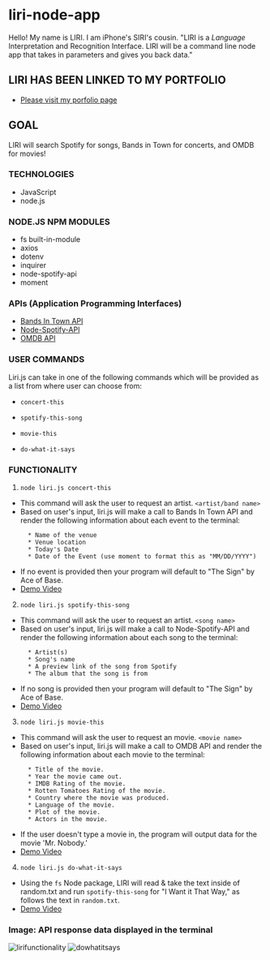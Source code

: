 # liri-node-app
Hello! My name is LIRI. I am iPhone's SIRI's cousin.
"LIRI is a _Language_ Interpretation and Recognition Interface. LIRI will be a command line node app that takes in parameters and gives you back data."

## LIRI HAS BEEN LINKED TO MY PORTFOLIO
* [Please visit my porfolio page](https://lucerosdj.github.io/Portfolio/)

## GOAL
LIRI will search Spotify for songs, Bands in Town for concerts, and OMDB for movies!

### TECHNOLOGIES
* JavaScript
* node.js

### NODE.JS NPM MODULES
* fs built-in-module
* axios
* dotenv
* inquirer
* node-spotify-api
* moment 

### APIs (Application Programming Interfaces)
* [Bands In Town API](http://www.artists.bandsintown.com/bandsintown-api)
* [Node-Spotify-API](https://www.npmjs.com/package/node-spotify-api)
* [OMDB API](http://www.omdbapi.com)

### USER COMMANDS
Liri.js can take in one of the following commands which will be provided as a list from where user can choose from:

   * `concert-this`

   * `spotify-this-song`

   * `movie-this`

   * `do-what-it-says`

### FUNCTIONALITY
1. `node liri.js concert-this`
  * This command will ask the user to request an artist.  `<artist/band name>`
  * Based on user's input, liri.js will make a call to Bands In Town API and render the following information about each event to the terminal: 
     ```
       * Name of the venue
       * Venue location
       * Today's Date
       * Date of the Event (use moment to format this as "MM/DD/YYYY")
     ```
  * If no event is provided then your program will default to "The Sign" by Ace of Base.
  * [Demo Video](https://drive.google.com/file/d/1rc5ge1I7WDO-IIzjc67BziwauUD7LC11/view)

2. `node liri.js spotify-this-song`
  * This command will ask the user to request an artist.   `<song name>`
  * Based on user's input, liri.js will make a call to Node-Spotify-API and render the following information about each song to the terminal: 
     ```
       * Artist(s)
       * Song's name
       * A preview link of the song from Spotify
       * The album that the song is from
     ```
  * If no song is provided then your program will default to "The Sign" by Ace of Base.
  * [Demo Video](https://drive.google.com/file/d/1reqm3-Oe9DoAAg-GB6gT4qfzhSwuPUSM/view)
  
  3. `node liri.js movie-this`
  * This command will ask the user to request an movie.   `<movie name>`
  * Based on user's input, liri.js will make a call to OMDB API and render the following information about each movie to the terminal:
     ```
       * Title of the movie.
       * Year the movie came out.
       * IMDB Rating of the movie.
       * Rotten Tomatoes Rating of the movie.
       * Country where the movie was produced.
       * Language of the movie.
       * Plot of the movie.
       * Actors in the movie.
     ```
   * If the user doesn't type a movie in, the program will output data for the movie 'Mr. Nobody.'
   * [Demo Video](https://drive.google.com/file/d/1ezLKXv2ZKTbWOiS9Sd_5JrzLsZuD4osO/view)

  4. `node liri.js do-what-it-says`
  * Using the `fs` Node package, LIRI will read & take the text inside of random.txt and run `spotify-this-song` for "I Want it That Way," as follows the text in `random.txt`.
  * [Demo Video](https://drive.google.com/file/d/12SuDnBWZdeI8SUkPVl-VT4CC94wgL6z6/view)
   
### Image: API response data displayed in the terminal
![lirifunctionality](https://user-images.githubusercontent.com/44692872/53691015-53cfc180-3d3b-11e9-8a4a-556228e27432.png)
![dowhatitsays](https://user-images.githubusercontent.com/44692872/53757816-483ae280-3e82-11e9-9baa-58ea01b1baaa.png)

  
   
